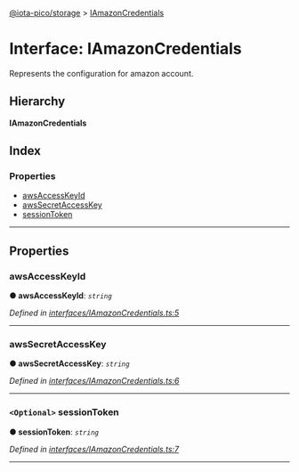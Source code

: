 [@iota-pico/storage](../README.md) > [IAmazonCredentials](../interfaces/iamazoncredentials.md)

# Interface: IAmazonCredentials

Represents the configuration for amazon account.

## Hierarchy

**IAmazonCredentials**

## Index

### Properties

* [awsAccessKeyId](iamazoncredentials.md#awsaccesskeyid)
* [awsSecretAccessKey](iamazoncredentials.md#awssecretaccesskey)
* [sessionToken](iamazoncredentials.md#sessiontoken)

---

## Properties

<a id="awsaccesskeyid"></a>

###  awsAccessKeyId

**● awsAccessKeyId**: *`string`*

*Defined in [interfaces/IAmazonCredentials.ts:5](https://github.com/iota-pico/storage/blob/d99de76/src/interfaces/IAmazonCredentials.ts#L5)*

___
<a id="awssecretaccesskey"></a>

###  awsSecretAccessKey

**● awsSecretAccessKey**: *`string`*

*Defined in [interfaces/IAmazonCredentials.ts:6](https://github.com/iota-pico/storage/blob/d99de76/src/interfaces/IAmazonCredentials.ts#L6)*

___
<a id="sessiontoken"></a>

### `<Optional>` sessionToken

**● sessionToken**: *`string`*

*Defined in [interfaces/IAmazonCredentials.ts:7](https://github.com/iota-pico/storage/blob/d99de76/src/interfaces/IAmazonCredentials.ts#L7)*

___

